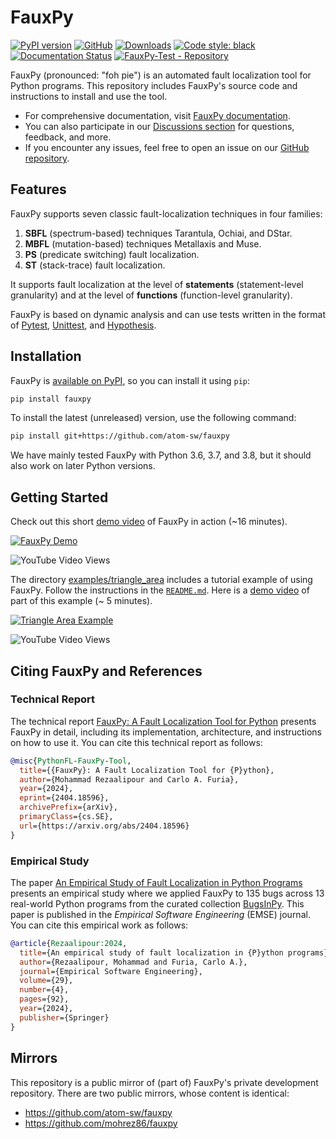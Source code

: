 # FauxPy

[![PyPI version](https://badge.fury.io/py/fauxpy.svg)](https://badge.fury.io/py/fauxpy)
[![GitHub](https://img.shields.io/github/license/atom-sw/fauxpy)](LICENSE)
[![Downloads](https://static.pepy.tech/badge/fauxpy)](https://pepy.tech/project/fauxpy)
[![Code style: black](https://img.shields.io/badge/code%20style-black-000000.svg)](https://github.com/psf/black)
[![Documentation Status](https://readthedocs.org/projects/fauxpy/badge/?version=latest)](https://fauxpy.readthedocs.io/en/latest/?badge=latest)
[![FauxPy-Test - Repository](https://img.shields.io/badge/FauxPy--Test-Repository-2ea44f)](https://github.com/mohrez86/fauxpy-test)

FauxPy (pronounced: "foh pie") is an 
automated fault localization tool 
for Python programs. 
This repository includes 
FauxPy's source code and 
instructions to install 
and use the tool.

- For comprehensive documentation, visit
[FauxPy documentation](https://fauxpy.readthedocs.io/).
- You can also participate in our 
[Discussions section](https://github.com/mohrez86/fauxpy/discussions) 
for questions, feedback, and more. 
- If you encounter any issues, feel free
to open an issue on our 
[GitHub repository](https://github.com/mohrez86/fauxpy/issues).

## Features

FauxPy supports seven classic 
fault-localization techniques 
in four families:

1. **SBFL** (spectrum-based) techniques Tarantula, Ochiai, and DStar.
2. **MBFL** (mutation-based) techniques Metallaxis and Muse.
3. **PS** (predicate switching) fault localization.
4. **ST** (stack-trace) fault localization.

It supports fault localization at the
level of **statements** 
(statement-level granularity) and at
the level of **functions** 
(function-level granularity).

FauxPy is based on dynamic analysis 
and can use tests written in 
the format of 
[Pytest](https://pytest.org), 
[Unittest](https://docs.python.org/3/library/unittest.html),
and [Hypothesis](https://hypothesis.works/).

## Installation

FauxPy is [available on 
PyPI](https://pypi.org/project/fauxpy/), 
so you can install it using `pip`:

```bash
pip install fauxpy
```

To install the latest (unreleased) 
version, use the following command:

```bash
pip install git+https://github.com/atom-sw/fauxpy
```

We have mainly tested FauxPy with 
Python 3.6, 3.7, and 3.8, 
but it should also work on later 
Python versions.

## Getting Started

Check out this short 
[demo video](https://www.youtube.com/watch?v=6ooPPiwd79g) 
of FauxPy in action (~16 minutes).

[![FauxPy Demo](https://img.youtube.com/vi/6ooPPiwd79g/0.jpg)](https://www.youtube.com/watch?v=6ooPPiwd79g)

![YouTube Video Views](https://img.shields.io/youtube/views/6ooPPiwd79g)

The directory 
[examples/triangle_area](examples/triangle_area) 
includes a tutorial example of 
using FauxPy. 
Follow the instructions in the 
[`README.md`](examples/triangle_area/README.md).
Here is a [demo video](https://youtu.be/O4T7w-U8rZE) 
of part of this 
example (~ 5 minutes).

[![Triangle Area Example](https://img.youtube.com/vi/O4T7w-U8rZE/0.jpg)](https://youtu.be/O4T7w-U8rZE)

![YouTube Video Views](https://img.shields.io/youtube/views/O4T7w-U8rZE)

## Citing FauxPy and References

### Technical Report

The technical report 
[FauxPy: A Fault Localization Tool for 
Python](https://arxiv.org/abs/2404.18596) 
presents FauxPy in detail, including 
its implementation, architecture, 
and instructions on how to use it. 
You can cite this technical 
report as follows:

```bibtex
@misc{PythonFL-FauxPy-Tool,
  title={{FauxPy}: A Fault Localization Tool for {P}ython},
  author={Mohammad Rezaalipour and Carlo A. Furia},
  year={2024},
  eprint={2404.18596},
  archivePrefix={arXiv},
  primaryClass={cs.SE},
  url={https://arxiv.org/abs/2404.18596}
}
```

### Empirical Study

The paper 
[An Empirical Study of Fault 
Localization in Python 
Programs](https://doi.org/10.1007/s10664-024-10475-3) presents an empirical study where we applied FauxPy to 135 bugs across 13 real-world Python programs from the curated collection [BugsInPy](https://github.com/soarsmu/BugsInPy). This paper is published in the *Empirical Software Engineering* (EMSE) journal. You can cite this empirical work as follows:

```bibtex
@article{Rezaalipour:2024,
  title={An empirical study of fault localization in {P}ython programs},
  author={Rezaalipour, Mohammad and Furia, Carlo A.},
  journal={Empirical Software Engineering},
  volume={29},
  number={4},
  pages={92},
  year={2024},
  publisher={Springer}
}
```

## Mirrors

This repository is a public mirror of 
(part of) FauxPy's private development 
repository. There are two public 
mirrors, whose content 
is identical:

- https://github.com/atom-sw/fauxpy
- https://github.com/mohrez86/fauxpy
